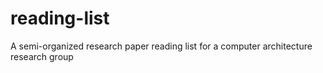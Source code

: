# reading-list
A semi-organized research paper reading list for a computer architecture research group
